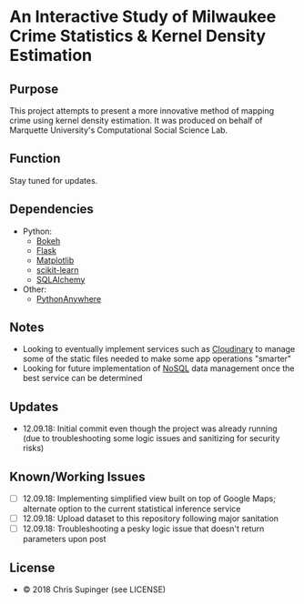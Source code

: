 # An Interactive Study of Milwaukee Crime Statistics & Kernel Density Estimation

## Purpose
This project attempts to present a more innovative method of mapping crime using kernel density estimation.  It was produced on behalf of Marquette University's Computational Social Science Lab.

## Function
Stay tuned for updates.

## Dependencies
* Python:
  * [Bokeh](https://bokeh.pydata.org)
  * [Flask](http://flask.pocoo.org)
  * [Matplotlib](https://matplotlib.org)
  * [scikit-learn](https://scikit-learn.org)
  * [SQLAlchemy](http://www.sqlalchemy.org)
* Other:
  * [PythonAnywhere](https://www.pythonanywhere.com)

## Notes
* Looking to eventually implement services such as [Cloudinary](https://cloudinary.com) to manage some of the static files needed to make some app operations "smarter"
* Looking for future implementation of [NoSQL](https://en.wikipedia.org/wiki/NoSQL) data management once the best service can be determined

## Updates
* 12.09.18: Initial commit even though the project was already running (due to troubleshooting some logic issues and sanitizing for security risks)

## Known/Working Issues
* [ ] 12.09.18: Implementing simplified view built on top of Google Maps; alternate option to the current statistical inference service
* [ ] 12.09.18: Upload dataset to this repository following major sanitation
* [ ] 12.09.18: Troubleshooting a pesky logic issue that doesn't return parameters upon post

## License
* © 2018 Chris Supinger (see LICENSE)

